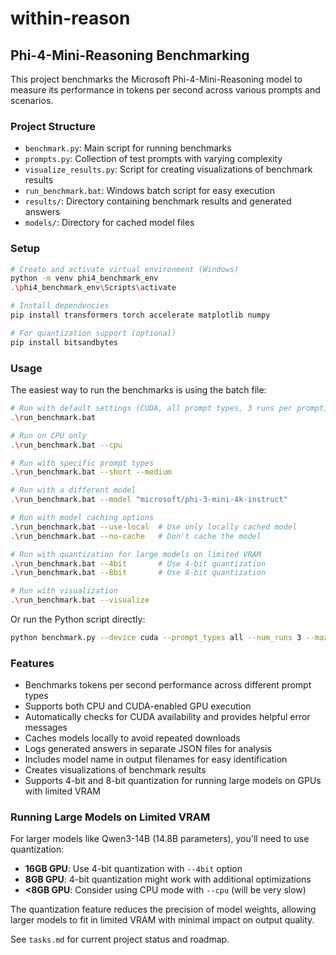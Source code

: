 # within-reason

## Phi-4-Mini-Reasoning Benchmarking

This project benchmarks the Microsoft Phi-4-Mini-Reasoning model to measure its performance in tokens per second across various prompts and scenarios.

### Project Structure
- `benchmark.py`: Main script for running benchmarks
- `prompts.py`: Collection of test prompts with varying complexity
- `visualize_results.py`: Script for creating visualizations of benchmark results
- `run_benchmark.bat`: Windows batch script for easy execution
- `results/`: Directory containing benchmark results and generated answers
- `models/`: Directory for cached model files

### Setup
```bash
# Create and activate virtual environment (Windows)
python -m venv phi4_benchmark_env
.\phi4_benchmark_env\Scripts\activate

# Install dependencies
pip install transformers torch accelerate matplotlib numpy

# For quantization support (optional)
pip install bitsandbytes
```

### Usage
The easiest way to run the benchmarks is using the batch file:

```bash
# Run with default settings (CUDA, all prompt types, 3 runs per prompt)
.\run_benchmark.bat

# Run on CPU only
.\run_benchmark.bat --cpu

# Run with specific prompt types
.\run_benchmark.bat --short --medium

# Run with a different model
.\run_benchmark.bat --model "microsoft/phi-3-mini-4k-instruct"

# Run with model caching options
.\run_benchmark.bat --use-local  # Use only locally cached model
.\run_benchmark.bat --no-cache   # Don't cache the model

# Run with quantization for large models on limited VRAM
.\run_benchmark.bat --4bit       # Use 4-bit quantization
.\run_benchmark.bat --8bit       # Use 8-bit quantization

# Run with visualization
.\run_benchmark.bat --visualize
```

Or run the Python script directly:

```bash
python benchmark.py --device cuda --prompt_types all --num_runs 3 --max_new_tokens 512 --model "microsoft/Phi-4-mini-reasoning" --cache_model --quantize 4
```

### Features
- Benchmarks tokens per second performance across different prompt types
- Supports both CPU and CUDA-enabled GPU execution
- Automatically checks for CUDA availability and provides helpful error messages
- Caches models locally to avoid repeated downloads
- Logs generated answers in separate JSON files for analysis
- Includes model name in output filenames for easy identification
- Creates visualizations of benchmark results
- Supports 4-bit and 8-bit quantization for running large models on GPUs with limited VRAM

### Running Large Models on Limited VRAM
For larger models like Qwen3-14B (14.8B parameters), you'll need to use quantization:

- **16GB GPU**: Use 4-bit quantization with `--4bit` option
- **8GB GPU**: 4-bit quantization might work with additional optimizations
- **<8GB GPU**: Consider using CPU mode with `--cpu` (will be very slow)

The quantization feature reduces the precision of model weights, allowing larger models to fit in limited VRAM with minimal impact on output quality.

See `tasks.md` for current project status and roadmap.